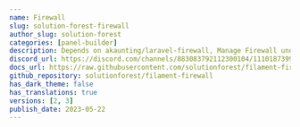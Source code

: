 ```yaml
---
name: Firewall
slug: solution-forest-firewall
author_slug: solution-forest
categories: [panel-builder]
description: Depends on akaunting/laravel-firewall, Manage Firewall under Filament Admin Panel.
discord_url: https://discord.com/channels/883083792112300104/1110187399348236338
docs_url: https://raw.githubusercontent.com/solutionforest/filament-firewall/2.x/README.md
github_repository: solutionforest/filament-firewall
has_dark_theme: false
has_translations: true
versions: [2, 3]
publish_date: 2023-05-22
---
```

